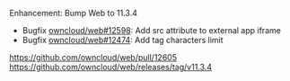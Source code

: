 Enhancement: Bump Web to 11.3.4

- Bugfix [owncloud/web#12598](https://github.com/owncloud/web/pull/12598): Add src attribute to external app iframe
- Bugfix [owncloud/web#12474](https://github.com/owncloud/web/pull/12474): Add tag characters limit

https://github.com/owncloud/web/pull/12605
https://github.com/owncloud/web/releases/tag/v11.3.4
